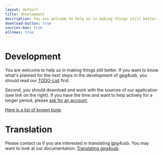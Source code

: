 ```yaml
---
layout: default
title: development
description: You are welcome to help us in making things still better. Download and work with the sources of our application
download-button: true
sources-box: true
allnews: true
---
```


# Development

You are welcome to help us in making things still better. If you want to know what's planned for the 
next steps in the development of gpg4usb, you should read our 
[TODO-List](http://cpunk.de/svn/src/gpg4usb/trunk/TODO) first.


Second, you should download and work with the sources of our application (see link on the right). 
If you have the time and want to help actively for a longer period, please 
[ask for an account](contact.html).


[Here is a list of known bugs](bugs.html)

# Translation

Please contact us if you are interested in translating gpg4usb. You may want to look at our documentation: 
[Translating gpg4usb](docu_translate.html).
